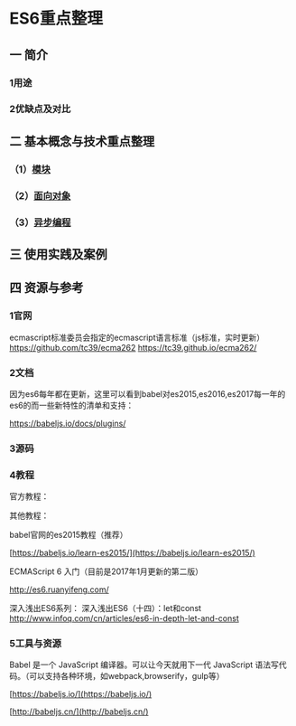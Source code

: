 # ES6重点整理

## 一 简介

### 1用途

### 2优缺点及对比

## 二 基本概念与技术重点整理

### （1）[模块](/qian-duan-ji-zhu-xue-xi-zong-jie-zheng-li/javascript/es6zhong-dian/mo-kuai.md)

### （2）[面向对象](qian-duan-ji-zhu-xue-xi-zong-jie-zheng-li/javascript/es6zhong-dian/mian-xiang-dui-xiang.md)

### （3）[异步编程](/qian-duan-ji-zhu-xue-xi-zong-jie-zheng-li/javascript/es6zhong-dian/yi-bu-bian-cheng.md)

## 三 使用实践及案例

## 

## 四 资源与参考

### 1官网
ecmascript标准委员会指定的ecmascript语言标准（js标准，实时更新）
https://github.com/tc39/ecma262
https://tc39.github.io/ecma262/

### 2文档

因为es6每年都在更新，这里可以看到babel对es2015,es2016,es2017每一年的es6的而一些新特性的清单和支持：

https://babeljs.io/docs/plugins/

### 3源码

### 4教程

官方教程：

其他教程：

babel官网的es2015教程（推荐）

[https://babeljs.io/learn-es2015/](https://babeljs.io/learn-es2015/)

ECMAScript 6 入门（目前是2017年1月更新的第二版）
http://es6.ruanyifeng.com/

深入浅出ES6系列：
深入浅出ES6（十四）：let和const
http://www.infoq.com/cn/articles/es6-in-depth-let-and-const



### 5工具与资源

Babel 是一个 JavaScript 编译器。可以让今天就用下一代 JavaScript 语法写代码。（可以支持各种环境，如webpack,browserify，gulp等）

[https://babeljs.io/](https://babeljs.io/)

[http://babeljs.cn/](http://babeljs.cn/)

